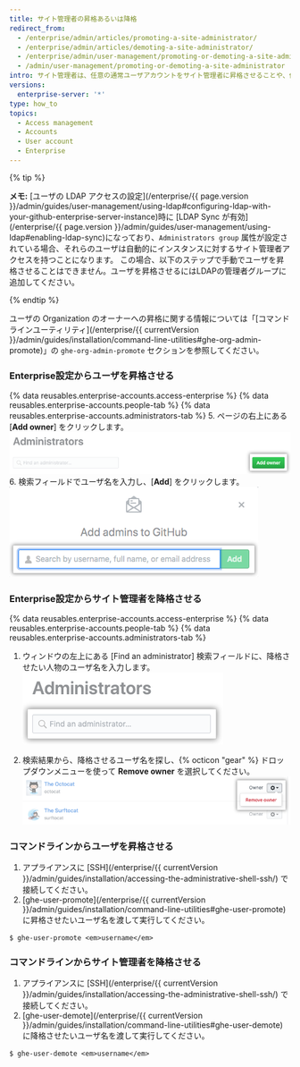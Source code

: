 ```yaml
---
title: サイト管理者の昇格あるいは降格
redirect_from:
  - /enterprise/admin/articles/promoting-a-site-administrator/
  - /enterprise/admin/articles/demoting-a-site-administrator/
  - /enterprise/admin/user-management/promoting-or-demoting-a-site-administrator
  - /admin/user-management/promoting-or-demoting-a-site-administrator
intro: サイト管理者は、任意の通常ユーザアカウントをサイト管理者に昇格させることや、他のサイト管理者を通常のユーザに降格させることができます。
versions:
  enterprise-server: '*'
type: how_to
topics:
  - Access management
  - Accounts
  - User account
  - Enterprise
---
```


{% tip %}

**メモ:** [ユーザの LDAP アクセスの設定](/enterprise/{{ page.version }}/admin/guides/user-management/using-ldap#configuring-ldap-with-your-github-enterprise-server-instance)時に [LDAP Sync が有効](/enterprise/{{ page.version }}/admin/guides/user-management/using-ldap#enabling-ldap-sync)になっており、`Administrators group` 属性が設定されている場合、それらのユーザは自動的にインスタンスに対するサイト管理者アクセスを持つことになります。 この場合、以下のステップで手動でユーザを昇格させることはできません。ユーザを昇格させるにはLDAPの管理者グループに追加してください。

{% endtip %}

ユーザの Organization のオーナーへの昇格に関する情報については「[コマンドラインユーティリティ](/enterprise/{{ currentVersion }}/admin/guides/installation/command-line-utilities#ghe-org-admin-promote)」の `ghe-org-admin-promote` セクションを参照してください。

### Enterprise設定からユーザを昇格させる

{% data reusables.enterprise-accounts.access-enterprise %}
{% data reusables.enterprise-accounts.people-tab %}
{% data reusables.enterprise-accounts.administrators-tab %}
5. ページの右上にある[**Add owner**] をクリックします。 ![管理者を追加するボタン](/assets/images/help/business-accounts/business-account-add-admin-button.png)
6. 検索フィールドでユーザ名を入力し、[**Add**] をクリックします。 ![管理者を追加するための検索フィールド](/assets/images/help/business-accounts/business-account-search-to-add-admin.png)

### Enterprise設定からサイト管理者を降格させる

{% data reusables.enterprise-accounts.access-enterprise %}
{% data reusables.enterprise-accounts.people-tab %}
{% data reusables.enterprise-accounts.administrators-tab %}
1. ウィンドウの左上にある [Find an administrator] 検索フィールドに、降格させたい人物のユーザ名を入力します。 ![管理者を見つけるための検索フィールド](/assets/images/help/business-accounts/business-account-search-for-admin.png)

1. 検索結果から、降格させるユーザ名を探し、{% octicon "gear" %} ドロップダウンメニューを使って **Remove owner** を選択してください。 ![Enterprise から削除するオプション](/assets/images/help/business-accounts/demote-admin-button.png)

### コマンドラインからユーザを昇格させる

1. アプライアンスに [SSH](/enterprise/{{ currentVersion }}/admin/guides/installation/accessing-the-administrative-shell-ssh/) で接続してください。
2. [ghe-user-promote](/enterprise/{{ currentVersion }}/admin/guides/installation/command-line-utilities#ghe-user-promote) に昇格させたいユーザ名を渡して実行してください。
  ```shell
  $ ghe-user-promote <em>username</em>
  ```

### コマンドラインからサイト管理者を降格させる

1. アプライアンスに [SSH](/enterprise/{{ currentVersion }}/admin/guides/installation/accessing-the-administrative-shell-ssh/) で接続してください。
2. [ghe-user-demote](/enterprise/{{ currentVersion }}/admin/guides/installation/command-line-utilities#ghe-user-demote) に降格させたいユーザ名を渡して実行してください。
  ```shell
  $ ghe-user-demote <em>username</em>
  ```
